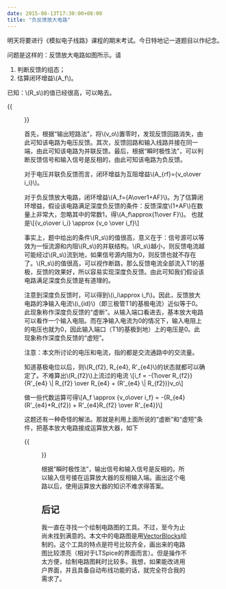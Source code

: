 ```yaml
---
date: 2015-06-13T17:30:00+08:00
title: "负反馈放大电路"
---
```


明天将要进行《模拟电子线路》课程的期末考试。今日特地记一道题目以作纪念。

问题是这样的：反馈放大电路如图所示。请

1. 判断反馈的组态；
2. 估算闭环增益\\(A\_f\\)。

已知：\\(R\_s\\)的值已经很高，可以略去。

{{<figure src="/media/circuit-1.svg" >}}

<!--more-->

首先，根据“输出短路法”，将\\(v\_o\\)置零时，发现反馈回路消失，由此可知该电路为电压反馈。其次，反馈回路和输入线路并接在同一端，由此可知该电路为并联反馈。最后，根据“瞬时极性法”，可以判断反馈信号和输入信号是反相的，由此可知该电路为负反馈。

对于电压并联负反馈而言，闭环增益为互阻增益\\(A\_{rf}={v\_o\over i\_i}\\)。

对于负反馈放大电路，闭环增益\\(A\_f={A\over1+AF}\\)。为了估算闭环增益，假设该电路满足深度负反馈的条件：反馈深度\\(1+AF\\)在数量上非常大，忽略其中的常数1，得\\(A\_f\approx{1\over F}\\)。
也就是\\[{v\_o\over i\_i} \approx {v\_o \over i\_f}\\]

事实上，题中给出的条件\\(R\_s\\)的值很高，意义在于：信号源可以等效为一恒流源和内阻\\(R\_s\\)的并联结构。\\(R\_s\\)越小，则反馈电流越可能经过\\(R\_s\\)流到地，如果信号源内阻为0，则反馈也就不存在了。\\(R\_s\\)的值很高，可以视作断路，那么反馈电流全部流入T1的基极，反馈的效果好，所以容易实现深度负反馈。由此可知我们假设该电路满足深度负反馈是有道理的。

注意到深度负反馈时，可以得到\\(i\_i\approx i\_f\\)。因此，反馈放大电路的净输入电流\\(i\_{id}\\)（即三极管T1的基极电流）近似等于0。此现象称作深度负反馈的“虚断”。从输入端口看进去，基本放大电路可以看作一个输入电阻。而在净输入电流为0的情况下，输入电阻上的电压也就为0，因此输入端口（T1的基极到地）上的电压是0。此现象称作深度负反馈的“虚短”。

注意：本文所讨论的电压和电流，指的都是交流通路中的交流量。

知道基极电位以后，则\\(R\_{f2}, R\_{e4}, R'\_{e4}\\)的状态就都可以确定了。不难算出\\(R\_{f2}\\)上流过的电流
\\[i\_f = -{1\over R\_{f2}} {R'\_{e4} \\| R\_{f2} \over R\_{e4} + (R'\_{e4} \\| R\_{f2})}v\_o\\]

做一些代数运算可得\\[A\_f \approx {v\_o\over i\_f} = -{R\_{e4}(R'\_{e4}+R\_{f2}) + R'\_{e4}R\_{f2} \over R'\_{e4}}\\]

这题还有一种奇怪的解法。那就是利用上面所说的“虚断”和“虚短”条件，把基本放大电路接成运算放大器，如下

{{<figure src="/media/circuit-2.svg" >}}

根据“瞬时极性法”，输出信号和输入信号是反相的。所以输入信号接在运算放大器的反相输入端。画出这个电路以后，使用运算放大器的知识不难求得答案。

## 后记

我一直在寻找一个绘制电路图的工具。不过，至今为止尚未找到满意的。本文中的电路图是用[VectorBlocks](http://bretmulvey.com/VectorBlocks/)绘制的。这个工具的特点是符号比较齐全，画出来的电路图比较漂亮（相对于LTSpice的界面而言）。但是操作不太方便，绘制电路图耗时比较多。我想，如果能改进用户界面，并且具备自动布线功能的话，就完全符合我的需求了。
